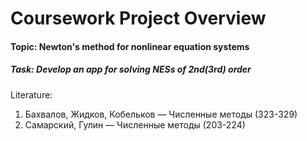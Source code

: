 ﻿# Coursework Project Overview

#### Topic: Newton's method for nonlinear equation systems
##### Task: Develop an app for solving NESs of 2nd(3rd) order
Literature:
  1. Бахвалов, Жидков, Кобельков — Численные методы (323-329)
  2. Самарский, Гулин — Численные методы (203-224)
